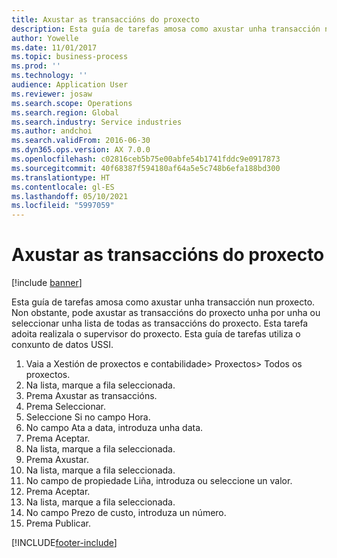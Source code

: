 ```yaml
---
title: Axustar as transaccións do proxecto
description: Esta guía de tarefas amosa como axustar unha transacción nun proxecto.
author: Yowelle
ms.date: 11/01/2017
ms.topic: business-process
ms.prod: ''
ms.technology: ''
audience: Application User
ms.reviewer: josaw
ms.search.scope: Operations
ms.search.region: Global
ms.search.industry: Service industries
ms.author: andchoi
ms.search.validFrom: 2016-06-30
ms.dyn365.ops.version: AX 7.0.0
ms.openlocfilehash: c02816ceb5b75e00abfe54b1741fddc9e0917873
ms.sourcegitcommit: 40f68387f594180af64a5e5c748b6efa188bd300
ms.translationtype: HT
ms.contentlocale: gl-ES
ms.lasthandoff: 05/10/2021
ms.locfileid: "5997059"
---
```

# <a name="adjust-project-transactions"></a>Axustar as transaccións do proxecto

[!include [banner](../../includes/banner.md)]

Esta guía de tarefas amosa como axustar unha transacción nun proxecto. Non obstante, pode axustar as transaccións do proxecto unha por unha ou seleccionar unha lista de todas as transaccións do proxecto. Esta tarefa adoita realizala o supervisor do proxecto. Esta guía de tarefas utiliza o conxunto de datos USSI.

1. Vaia a Xestión de proxectos e contabilidade> Proxectos> Todos os proxectos. 
2. Na lista, marque a fila seleccionada. 
3. Prema Axustar as transaccións. 
4. Prema Seleccionar. 
5. Seleccione Si no campo Hora. 
6. No campo Ata a data, introduza unha data. 
7. Prema Aceptar. 
8. Na lista, marque a fila seleccionada. 
9. Prema Axustar. 
10. Na lista, marque a fila seleccionada. 
11. No campo de propiedade Liña, introduza ou seleccione un valor. 
12. Prema Aceptar. 
13. Na lista, marque a fila seleccionada. 
14. No campo Prezo de custo, introduza un número. 
15. Prema Publicar. 


[!INCLUDE[footer-include](../../includes/footer-banner.md)]